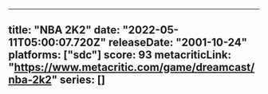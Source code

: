 
---
title: "NBA 2K2"
date: "2022-05-11T05:00:07.720Z"
releaseDate: "2001-10-24"
platforms: ["sdc"]
score: 93
metacriticLink: "https://www.metacritic.com/game/dreamcast/nba-2k2"
series: []
---
